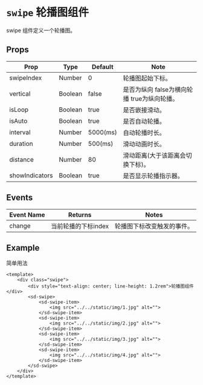 # `swipe` 轮播图组件
swipe 组件定义一个轮播图。

## Props
| Prop | Type | Default | Note |
|---|---|---|---|
| swipeIndex | Number | 0 | 轮播图起始下标。
| vertical | Boolean | false | 是否为纵向 false为横向轮播 true为纵向轮播。
| isLoop | Boolean | true | 是否嵌接滑动。
| isAuto | Boolean | true | 是否自动轮播。
| interval | Number | 5000(ms) | 自动轮播时长。
| duration | Number | 500(ms) | 滑动动画时长。
| distance | Number | 80 | 滑动距离(大于该距离会切换下标)。
| showIndicators | Boolean | true | 是否显示轮播指示器。

## Events
| Event Name | Returns | Notes |
|---|---|---|
| change | 当前轮播的下标index | 轮播图下标改变触发的事件。

<!--
## Methods
None.

## Static Props
None.

## Static Methods
None.
-->

## Example
简单用法
```
<template>
    <div class="swipe">
        <div style="text-align: center; line-height: 1.2rem">轮播图组件</div>
        <sd-swipe>
            <sd-swipe-item>
                <img src="../../static/img/1.jpg" alt="">
            </sd-swipe-item>
            <sd-swipe-item>
                <img src="../../static/img/2.jpg" alt="">
            </sd-swipe-item>
            <sd-swipe-item>
                <img src="../../static/img/3.jpg" alt="">
            </sd-swipe-item>
            <sd-swipe-item>
                <img src="../../static/img/4.jpg" alt="">
            </sd-swipe-item>
        </sd-swipe>
    </div>
</template>

```
